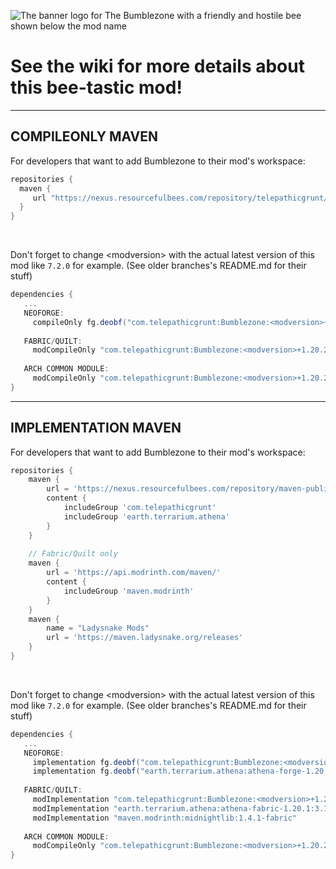 ![The banner logo for The Bumblezone with a friendly and hostile bee shown below the mod name](https://github.com/TelepathicGrunt/Bumblezone/assets/40846040/968c8470-6ff7-4b11-8f45-da255d1de7ca)

# See the wiki for more details about this bee-tastic mod!

***

## COMPILEONLY MAVEN

For developers that want to add Bumblezone to their mod's workspace:

```gradle
repositories {
  maven {
     url "https://nexus.resourcefulbees.com/repository/telepathicgrunt/"
  }
}
```

&nbsp;

Don't forget to change &lt;modversion> with the actual latest version of this mod like `7.2.0` for example. (See older branches's README.md for their stuff)

```gradle
dependencies {
   ...
   NEOFORGE: 
     compileOnly fg.deobf("com.telepathicgrunt:Bumblezone:<modversion>+1.20.2-neoforge")
     
   FABRIC/QUILT: 
     modCompileOnly "com.telepathicgrunt:Bumblezone:<modversion>+1.20.2-fabric"
     
   ARCH COMMON MODULE: 
     modCompileOnly "com.telepathicgrunt:Bumblezone:<modversion>+1.20.2-common"
}
```

***

## IMPLEMENTATION MAVEN

For developers that want to add Bumblezone to their mod's workspace:

```gradle
repositories {
    maven {
        url = 'https://nexus.resourcefulbees.com/repository/maven-public/'
        content {
            includeGroup 'com.telepathicgrunt'
            includeGroup 'earth.terrarium.athena'
        }
    }
    
    // Fabric/Quilt only
    maven {
        url = 'https://api.modrinth.com/maven/'
        content {
            includeGroup 'maven.modrinth'
        }
    }
    maven {
        name = "Ladysnake Mods"
        url = 'https://maven.ladysnake.org/releases'
    }
}
```

&nbsp;

Don't forget to change &lt;modversion> with the actual latest version of this mod like `7.2.0` for example. (See older branches's README.md for their stuff)

```gradle
dependencies {
   ...
   NEOFORGE: 
     implementation fg.deobf("com.telepathicgrunt:Bumblezone:<modversion>+1.20.2-neoforge")
     implementation fg.deobf("earth.terrarium.athena:athena-forge-1.20.1:3.1.1")
     
   FABRIC/QUILT: 
     modImplementation "com.telepathicgrunt:Bumblezone:<modversion>+1.20.2-fabric"
     modImplementation "earth.terrarium.athena:athena-fabric-1.20.1:3.1.1"
     modImplementation "maven.modrinth:midnightlib:1.4.1-fabric" 
   
   ARCH COMMON MODULE: 
     modCompileOnly "com.telepathicgrunt:Bumblezone:<modversion>+1.20.2-common"
}
```
